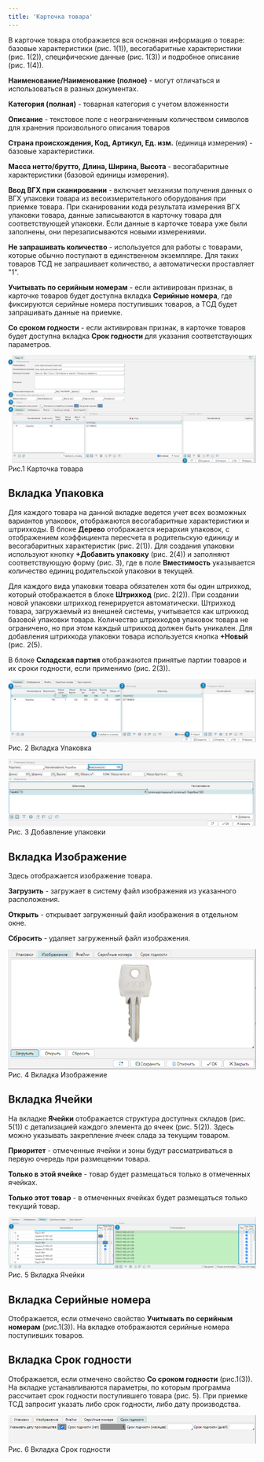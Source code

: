 ```yaml
---
title: 'Карточка товара'
---
```


В карточке товара отображается вся основная информация о товаре: базовые характеристики (рис. 1(1)), весогабаритные характеристики (рис. 1(2)), 
специфические данные (рис. 1(3)) и подробное описание (рис. 1(4)).

**Наименование/Наименование (полное)** - могут отличаться и использоваться в разных документах.

**Категория (полная)** - товарная категория с учетом вложенности

**Описание** - текстовое поле с неограниченным количеством символов для хранения произвольного описания товаров

**Страна происхождения, Код, Артикул, Ед. изм.** (единица измерения) - базовые характеристики.

**Масса нетто/брутто, Длина, Ширина, Высота** - весогабаритные характеристики (базовой единицы измерения).

**Ввод ВГХ при сканировании** - включает механизм получения данных о ВГХ упаковки товара из весоизмерительного оборудования при приемке товара. 
При сканировании кода результата измерения ВГХ упаковки товара, данные записываются в карточку товара для соответствующей упаковки. 
Если данные в карточке товара уже были заполнены, они перезаписываются новыми измерениями.

**Не запрашивать количество** - используется для работы с товарами, которые обычно поступают в единственном экземпляре. 
Для таких товаров ТСД не запрашивает количество, а автоматически проставляет "1".

**Учитывать по серийным номерам** - если активирован признак, в карточке товаров будет доступна вкладка **Серийные номера**, 
где фиксируются серийные номера поступивших товаров, а ТСД будет запрашивать данные на приемке.

**Со сроком годности** - если активирован признак, в карточке товаров будет доступна вкладка **Срок годности** для указания соответствующих параметров.

![](img/card1.png)  
Рис.1 Карточка товара


## Вкладка Упаковка

Для каждого товара на данной вкладке ведется учет всех возможных вариантов упаковок, отображаются весогабаритные характеристики и штрихкоды. 
В блоке **Дерево** отображается иерархия упаковок, с отображением коэффициента пересчета в родительскую единицу и весогабаритных характеристик (рис. 2(1)). 
Для создания упаковки используют кнопку **+Добавить упаковку** (рис. 2(4)) и заполняют соответствующую форму (рис. 3), 
где в поле **Вместимость** указывается количество единиц родительской упаковки в текущей.

Для каждого вида упаковки товара обязателен хотя бы один штрихкод, который отображается в блоке **Штрихкод** (рис. 2(2)). 
При создании новой упаковки штрихкод генерируется автоматически.  Штрихкод товара, загружаемый из внешней системы, учитывается как штрихкод базовой упаковки товара. 
Количество штрихкодов упаковок товара не ограничено, но при этом каждый штрихкод должен быть уникален. 
Для добавления штрихкода упаковки товара используется кнопка **+Новый** (рис. 2(5).

В блоке **Складская партия** отображаются принятые партии товаров и их сроки годности, если применимо (рис. 2(3)).

![](img/card2.png)  
Рис. 2 Вкладка Упаковка

![](img/card3.png)    
Рис. 3 Добавление упаковки


## Вкладка Изображение

Здесь отображается изображение товара.

**Загрузить** - загружает в систему файл изображения из указанного расположения.

**Открыть** - открывает загруженный файл изображения в отдельном окне.

**Сбросить** - удаляет загруженный файл изображения. 

![](img/card4.png)  
Рис. 4 Вкладка Изображение  


## Вкладка Ячейки

На вкладке **Ячейки** отображается структура доступных складов (рис. 5(1)) с детализацией каждого элемента до ячеек (рис. 5(2)). 
Здесь можно указывать закрепление ячеек слада за текущим товаром.

**Приоритет** - отмеченные ячейки и зоны будут рассматриваться в первую очередь при размещении товара.

**Только в этой ячейке** - товар будет размещаться только в отмеченных ячейках.

**Только этот товар** - в отмеченных ячейках будет размещаться только текущий товар.

![](img/card5.png)  
Рис. 5 Вкладка Ячейки


## Вкладка Серийные номера

Отображается, если отмечено свойство **Учитывать по серийным номерам** (рис.1(3)). На вкладке отображаются серийные номера поступивших товаров.


## Вкладка Срок годности

Отображается, если отмечено свойство **Со сроком годности** (рис.1(3)). На вкладке устанавливаются параметры, 
по которым программа рассчитает срок годности поступившего товара (рис. 5). При приемке ТСД запросит указать либо срок годности, либо дату производства. 

![](img/card6.png)  
Рис. 6 Вкладка Срок годности

